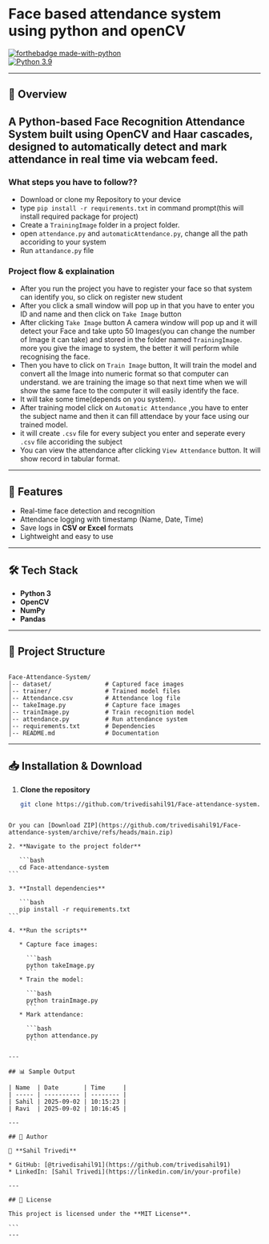 # Face based attendance system using python and openCV

[![forthebadge made-with-python](http://ForTheBadge.com/images/badges/made-with-python.svg)](https://www.python.org/)                 
[![Python 3.9](https://img.shields.io/badge/python-3.9-blue.svg)](https://www.python.org/downloads/release/python-390/) 

---
## 📌 Overview
A Python-based **Face Recognition Attendance System** built using **OpenCV** and **Haar cascades**, designed to automatically detect and mark attendance in real time via webcam feed.
---

### What steps you have to follow??
- Download or clone my Repository to your device
- type `pip install -r requirements.txt` in command prompt(this will install required package for project)
- Create a `TrainingImage` folder in a project folder.
- open `attendance.py` and `automaticAttendance.py`, change all the path accoriding to your system
- Run `attandance.py` file

### Project flow & explaination
- After you run the project you have to register your face so that system can identify you, so click on register new student
- After you click a small window will pop up in that you have to enter you ID and name and then click on `Take Image` button
- After clicking `Take Image` button A camera window will pop up and it will detect your Face and take upto 50 Images(you can change the number of Image it can take) and stored in the folder named `TrainingImage`. more you give the image to system, the better it will perform while recognising the face.
- Then you have to click on `Train Image` button, It will train the model and convert all the Image into numeric format so that computer can understand. we are training the image so that next time when we will show the same face to the computer it will easily identify the face.
- It will take some time(depends on you system).
- After training model click on `Automatic Attendance` ,you have to enter the subject name and then it can fill attendace by your face using our trained model.
- it will create `.csv` file for every subject you enter and seperate every `.csv` file accoriding the subject
- You can view the attendance after clicking `View Attendance` button. It will show record in tabular format.



---

## 🚀 Features
- Real-time face detection and recognition  
- Attendance logging with timestamp (Name, Date, Time)  
- Save logs in **CSV or Excel** formats  
- Lightweight and easy to use  

---

## 🛠️ Tech Stack
- **Python 3**  
- **OpenCV**  
- **NumPy**  
- **Pandas**  

---

## 📂 Project Structure
```

Face-Attendance-System/
│-- dataset/               # Captured face images
│-- trainer/               # Trained model files
│-- Attendance.csv         # Attendance log file
│-- takeImage.py           # Capture face images
│-- trainImage.py          # Train recognition model
│-- attendance.py          # Run attendance system
│-- requirements.txt       # Dependencies
│-- README.md              # Documentation

````

---

## 📥 Installation & Download

1. **Clone the repository**
   ```bash
   git clone https://github.com/trivedisahil91/Face-attendance-system.git
````

Or you can [Download ZIP](https://github.com/trivedisahil91/Face-attendance-system/archive/refs/heads/main.zip)

2. **Navigate to the project folder**

   ```bash
   cd Face-attendance-system
```

3. **Install dependencies**

   ```bash
   pip install -r requirements.txt
```

4. **Run the scripts**

   * Capture face images:

     ```bash
     python takeImage.py
     ```
   * Train the model:

     ```bash
     python trainImage.py
     ```
   * Mark attendance:

     ```bash
     python attendance.py
     ```

---

## 📊 Sample Output

| Name  | Date       | Time     |
| ----- | ---------- | -------- |
| Sahil | 2025-09-02 | 10:15:23 |
| Ravi  | 2025-09-02 | 10:16:45 |

---

## 🤝 Author

👤 **Sahil Trivedi**

* GitHub: [@trivedisahil91](https://github.com/trivedisahil91)
* LinkedIn: [Sahil Trivedi](https://linkedin.com/in/your-profile)

---

## 📜 License

This project is licensed under the **MIT License**.

```
---
